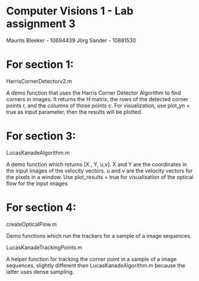 Computer Visions 1 - Lab assignment 3
=================================
Maurits Bleeker - 10694439
Jörg Sander - 10881530


For section 1:
=============================
HarrisCornerDetectorv2.m

A demo function that uses the Harris Corner Detector Algorithm to find corners in images.
It returns the H matrix, the rows of the detected corner points r, and the columns of those points c.
For visualization, use plot_yn = true as input parameter, then the results will be plotted.

For section 3:
=============================
LucasKanadeAlgorithm.m

A demo function which returns [X , Y, u,v]. X and Y are the coordinates in the input images of the velocity vectors. u and v
are the velocity vectors for the pixels in a window. Use plot_results = true for visualisation of the optical flow for the input images

For section 4:
============================
createOpticalFlow.m

Demo functions which run the trackers for a sample of a image sequences.

LucasKanadeTrackingPoints.m

A helper function for tracking the corner point in a sample of a image sequences, slightly different then LucasKanadeAlgorithm.m
because the latter uses dense sampling.
